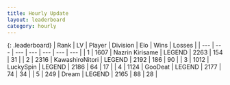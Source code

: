 ```yaml
---
title: Hourly Update
layout: leaderboard
category: hourly
---
```


{: .leaderboard}
| Rank | LV | Player | Division | Elo | Wins | Losses |
| --- | --- | --- | --- | --- | --- | --- |
| <span data-change="0">1</span> | 1607 | <span title="ID: 315148">Nazrin Kirisame</span> | LEGEND | <span data-change="13">2263</span> | <span data-change="3">154</span> | <span data-change="0">31</span> |
| <span data-change="0">2</span> | 2316 | <span title="ID: 164871">KawashiroNitori</span> | LEGEND | <span data-change="0">2192</span> | <span data-change="0">186</span> | <span data-change="0">90</span> |
| <span data-change="0">3</span> | 1012 | <span title="ID: 498412">LuckySpin</span> | LEGEND | <span data-change="0">2186</span> | <span data-change="0">64</span> | <span data-change="0">17</span> |
| <span data-change="0">4</span> | 1124 | <span title="ID: 416373">GooDeat</span> | LEGEND | <span data-change="0">2177</span> | <span data-change="0">74</span> | <span data-change="0">34</span> |
| <span data-change="0">5</span> | 249 | <span title="ID: 573202">Dream</span> | LEGEND | <span data-change="0">2165</span> | <span data-change="0">88</span> | <span data-change="0">28</span> |